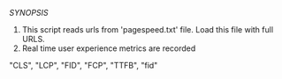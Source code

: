 _SYNOPSIS_

1. This script reads urls from 'pagespeed.txt' file. Load this file with full URLS.
2. Real time user experience metrics are recorded

"CLS", "LCP", "FID", "FCP", "TTFB", "fid"
